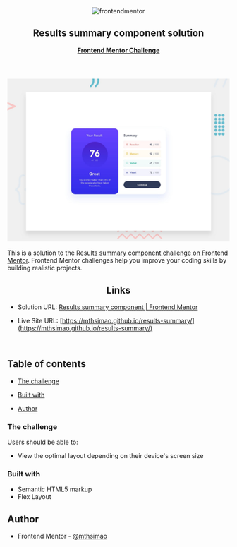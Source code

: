 <div id="top"></div>

<div align="center">

  <img src="https://www.frontendmentor.io/static/images/logo-mobile.svg" alt="frontendmentor" width="80">

  <h2 align="center">Results summary component solution</h2>
  <p align="center">
    <a href="https://www.frontendmentor.io/challenges/results-summary-component-CE_K6s0maV/hub"><strong>Frontend Mentor Challenge</strong></a>
    <br />
    <br />
  </p>
</div>

<!-- Bagdes -->
<div align="center">
  <!-- Profile -->
  <a href="https://www.frontendmentor.io/profile/mthsimao" target="_blank">
  </a>

</div>

#

<div align="center">

![](./design/desktop-preview.jpg)

</div>

This is a solution to the [Results summary component challenge on Frontend Mentor](https://www.frontendmentor.io/challenges/results-summary-component-CE_K6s0maV). Frontend Mentor challenges help you improve your coding skills by building realistic projects. 

<h2 align="center">Links</h2>

- Solution URL: [Results summary component | Frontend Mentor](https://www.frontendmentor.io/solutions/responsive-results-summary-component-W-Yezq_7vy)

- Live Site URL: [https://mthsimao.github.io/results-summary/](https://mthsimao.github.io/results-summary/)

<br>

## Table of contents

- [The challenge](#the-challenge)

- [Built with](#built-with)

- [Author](#author)


### The challenge

Users should be able to:

- View the optimal layout depending on their device's screen size

### Built with

- Semantic HTML5 markup
- Flex Layout


## Author

- Frontend Mentor - [@mthsimao](https://www.frontendmentor.io/profile/mthsimao)



